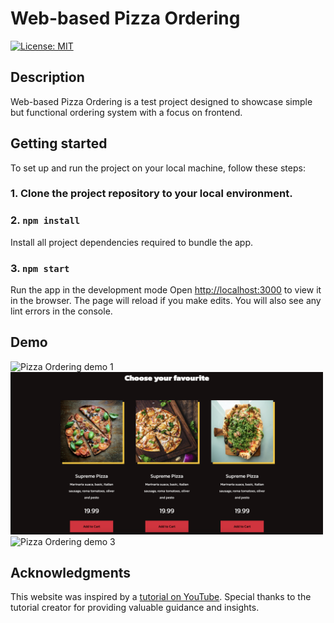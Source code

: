 # Web-based Pizza Ordering

[![License: MIT](https://img.shields.io/badge/License-MIT-blue.svg)](https://opensource.org/licenses/MIT)

## Description

Web-based Pizza Ordering is a test project designed to showcase simple but functional ordering system with a focus on frontend.

## Getting started

To set up and run the project on your local machine, follow these steps:

### 1. Clone the project repository to your local environment.

### 2. `npm install`
Install all project dependencies required to bundle the app.

### 3. `npm start`
Run the app in the development mode
Open [http://localhost:3000](http://localhost:3000) to view it in the browser.
The page will reload if you make edits. You will also see any lint errors in the console.

## Demo

<img src="public/demo1.png" alt="Pizza Ordering demo 1" width="500"/>
<img src="public/demo2.png" alt="Pizza Ordering demo 2" width="500"/>
<img src="public/demo3.png" alt="Pizza Ordering demo 3" width="500"/>

## Acknowledgments
This website was inspired by a [tutorial on YouTube](https://www.youtube.com/watch?v=1awiPrGcqqI&ab_channel=LightCode). Special thanks to the tutorial creator for providing valuable guidance and insights.


